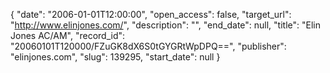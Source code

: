 {
  "date": "2006-01-01T12:00:00", 
  "open_access": false, 
  "target_url": "http://www.elinjones.com/", 
  "description": "", 
  "end_date": null, 
  "title": "Elin Jones AC/AM", 
  "record_id": "20060101T120000/FZuGK8dX6S0tGYGRtWpDPQ==", 
  "publisher": "elinjones.com", 
  "slug": 139295, 
  "start_date": null
}


